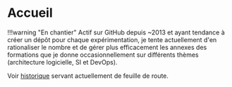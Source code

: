 # Accueil

!!!warning "En chantier"
    Actif sur GitHub depuis ~2013 et ayant tendance à créer un dépôt pour chaque expérimentation,
    je tente actuellement d'en rationaliser le nombre et de gérer plus efficacement les annexes
    des formations que je donne occasionnellement sur différents thèmes (architecture logicielle, SI et DevOps).

Voir [historique](historique/index.md) servant actuellement de feuille de route.

